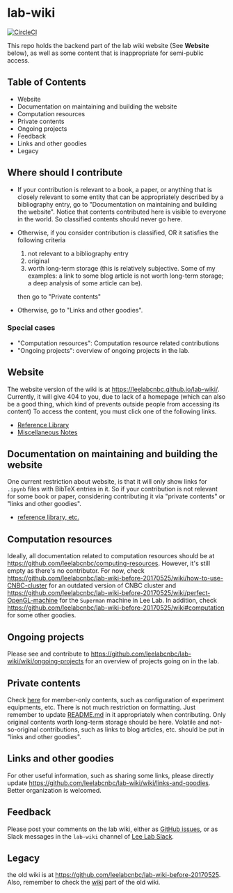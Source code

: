 # lab-wiki

[![CircleCI](https://circleci.com/gh/leelabcnbc/lab-wiki/tree/master.svg?style=svg&circle-token=f46bd811a7fb310380cf534cf23b031aaf03b6ee)](https://circleci.com/gh/leelabcnbc/lab-wiki/tree/master)

This repo holds the backend part of the lab wiki website (See **Website** below), as well as some content that is
inappropriate for semi-public access.

## Table of Contents

* Website
* Documentation on maintaining and building the website
* Computation resources
* Private contents
* Ongoing projects
* Feedback
* Links and other goodies
* Legacy

## Where should I contribute

* If your contribution is relevant to a book, a paper, or anything that is closely relevant to some entity that can be appropriately described by a bibliography entry, go to "Documentation on maintaining and building the website". Notice that contents contributed here is visible to everyone in the world. So classified contents should never go here.
* Otherwise, if you consider contribution is classified, OR it satisfies the following criteria
   1. not relevant to a bibliography entry
   2. original
   3. worth long-term storage (this is relatively subjective. Some of my examples: a link to some blog article is not worth long-term storage; a deep analysis of some article can be).
  
  then go to "Private contents"
* Otherwise, go to "Links and other goodies".

### Special cases

* "Computation resources": Computation resource related contributions
* "Ongoing projects": overview of ongoing projects in the lab.

## Website

The website version of the wiki is at <https://leelabcnbc.github.io/lab-wiki/>. Currently, it will give 404 to you, due
to lack of a homepage (which can also be a good thing, which kind of prevents outside people from accessing its content)
To access the content, you must click one of the following links.

* [Reference Library](https://leelabcnbc.github.io/lab-wiki/reference_library/)
* [Miscellaneous Notes](https://leelabcnbc.github.io/lab-wiki/misc_notes/)

## Documentation on maintaining and building the website

One current restriction about website, is that it will only show links for `.ipynb` files with BibTeX entries in it. So if your contribution is not relevant for some book or paper, considering contributing it via "private contents" or "links and other goodies".

* [reference library, etc.](src/README.md)

## Computation resources

Ideally, all documentation related to computation resources should be at <https://github.com/leelabcnbc/computing-resources>. However, it's still empty as there's no contributor. For now, check <https://github.com/leelabcnbc/lab-wiki-before-20170525/wiki/how-to-use-CNBC-cluster> for an outdated version of CNBC cluster and <https://github.com/leelabcnbc/lab-wiki-before-20170525/wiki/perfect-OpenGL-machine> for the `Superman` machine in Lee Lab. In addition, check <https://github.com/leelabcnbc/lab-wiki-before-20170525/wiki#computation> for some other goodies.

## Ongoing projects

Please see and contribute to <https://github.com/leelabcnbc/lab-wiki/wiki/ongoing-projects> for an overview of projects going on in the lab.

## Private contents

Check [here](./private) for member-only contents, such as configuration of experiment equipments, etc. There is not much restriction on formatting. Just remember to update [README.md](./private/README.md) in it appropriately when contributing. Only original contents worth long-term storage should be here. Volatile and not-so-original contributions, such as links to blog articles, etc. should be put in "links and other goodies".

## Links and other goodies

For other useful information, such as sharing some links, please directly update <https://github.com/leelabcnbc/lab-wiki/wiki/links-and-goodies>. Better organization is welcomed.

## Feedback

Please post your comments on the lab wiki, either as [GitHub issues](https://github.com/leelabcnbc/lab-wiki/issues),
or as Slack messages in the `lab-wiki` channel of [Lee Lab Slack](https://leelab.slack.com).


## Legacy

the old wiki is at <https://github.com/leelabcnbc/lab-wiki-before-20170525>. Also, remember to check the [wiki](https://github.com/leelabcnbc/lab-wiki-before-20170525/wiki) part of the old wiki.
